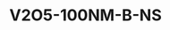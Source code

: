 <a name="material" />

# V2O5-100NM-B-NS
<script type="application/ld+json">
  {
    "@context": "https://schema.org/",
    "@type": "ChemicalSubstance",
    "http://purl.org/dc/terms/conformsTo":
      {
        "@type": "CreativeWork",
        "@id": "https://bioschemas.org/profiles/ChemicalSubstance/0.4-RELEASE/"
      },
    "@id": "https://egonw.github.io/nanowiki/nanowiki507.html#material",
    "name": "V2O5-100NM-B-NS",
    "sameAs: "http://127.0.0.1/mediawiki/index.php/Special:URIResolver/V2O5-2D100NM-2DB-2DNS"
  }
</script>

